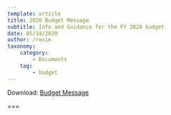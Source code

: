 ```yaml
---
template: article
title: 2020 Budget Message
subtitle: Info and Guidance for the FY 2020 budget
date: 05/14/2020
author: /roxie
taxonomy:
    category:
        - Documents
    tag:
        - budget
---
```


Download: [Budget Message](Budget-Message-and-Budget-Documents.pdf)

===


